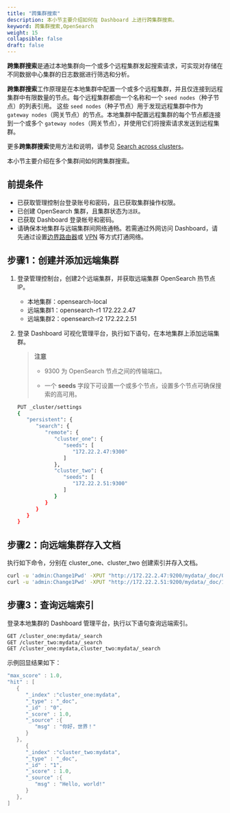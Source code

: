 ```yaml
---
title: "跨集群搜索"
description: 本小节主要介绍如何在 Dashboard 上进行跨集群搜索。 
keyword: 跨集群搜索,OpenSearch
weight: 15
collapsible: false
draft: false
---
```


**跨集群搜索**是通过本地集群向一个或多个远程集群发起搜索请求，可实现对存储在不同数据中心集群的日志数据进行筛选和分析。

**跨集群搜索**工作原理是在本地集群中配置一个或多个远程集群，并且仅连接到远程集群中有限数量的节点。每个远程集群都由一个名称和一个 `seed nodes`（种子节点）的列表引用。 这些 `seed nodes`（种子节点）用于发现远程集群中作为 `gateway nodes`（网关节点）的节点。本地集群中配置远程集群的每个节点都连接到一个或多个 `gateway nodes`（网关节点），并使用它们将搜索请求发送到远程集群。

更多**跨集群搜索**使用方法和说明，请参见 [Search across clusters](https://www.elastic.co/guide/en/elasticsearch/reference/current/modules-cross-cluster-search.html/)。

本小节主要介绍在多个集群间如何跨集群搜索。

## 前提条件

- 已获取管理控制台登录账号和密码，且已获取集群操作权限。
- 已创建 OpenSearch 集群，且集群状态为`活跃`。
- 已获取 Dashboard 登录帐号和密码。
- 请确保本地集群与远端集群间网络通畅。若需通过外网访问 Dashboard，请先通过设置[边界路由器](/network/border_router/)或 [VPN](/network/vpc/manual/vpn/) 等方式打通网络。

## 步骤1：创建并添加远端集群

1. 登录管理控制台，创建2个远端集群，并获取远端集群 OpenSearch 热节点 IP。

   - 本地集群：opensearch-local
   - 远端集群1：opensearch-r1 172.22.2.47
   - 远端集群2：opensearch-r2 172.22.2.51

2. 登录 Dashboard 可视化管理平台，执行如下语句，在本地集群上添加远端集群。

   > **注意**
   >
   > - 9300 为 OpenSearch 节点之间的传输端口。
   >
   > - 一个 **seeds** 字段下可设置一个或多个节点，设置多个节点可确保搜索的高可用。

   ```bash
   PUT _cluster/settings
   {
      "persistent": {
         "search": {
            "remote": {
               "cluster_one": {
                  "seeds": [
                     "172.22.2.47:9300"
                  ]
               },
               "cluster_two": {
                  "seeds": [
                     "172.22.2.51:9300"
                  ]
               }
            }
         }
      }
   }
   ```

## 步骤2：向远端集群存入文档

执行如下命令，分别在 cluster_one、cluster_two 创建索引并存入文档。

```bash
curl -u 'admin:Change1Pwd' -XPUT "http://172.22.2.47:9200/mydata/_doc/0" -H 'Content-Type: application/json' -d'{  "msg": "你好，世界！"}'
curl -u 'admin:Change1Pwd' -XPUT "http://172.22.2.51:9200/mydata/_doc/1" -H 'Content-Type: application/json' -d'{  "msg": "Hello, world!"}'
```

## 步骤3：查询远端索引

登录本地集群的 Dashboard 管理平台，执行以下语句查询远端索引。

```bash
GET /cluster_one:mydata/_search
GET /cluster_two:mydata/_search
GET /cluster_one:mydata,cluster_two:mydata/_search
```

示例回显结果如下：

```powershell
"max_score" : 1.0,
"hit" : [
   {
      "_index" :"cluster_one:mydata",
      "_type" : "_doc",
      "_id" : "0",
      "_score" : 1.0,
      "_source" :{
         "msg" : "你好，世界！"
      }
   },
      {
      "_index" :"cluster_two:mydata",
      "_type" : "_doc",
      "_id" : "1",
      "_score" : 1.0,
      "_source" :{
         "msg" : "Hello, world!"
      }
   },
]
```
